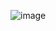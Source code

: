 ![image](https://user-images.githubusercontent.com/89829434/143907148-bac54b84-d6e5-4484-8138-882cd39f7212.png)

